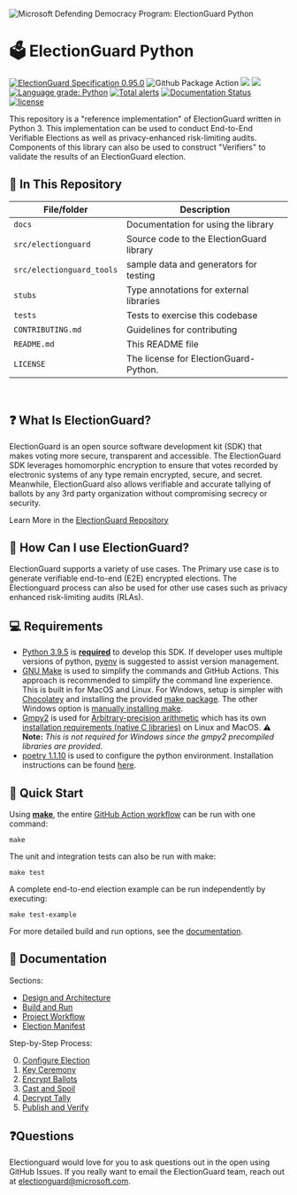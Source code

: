 ![Microsoft Defending Democracy Program: ElectionGuard Python](https://github.com/microsoft/electionguard-python/blob/main/images/electionguard-banner.svg?raw=true)

# 🗳 ElectionGuard Python

[![ElectionGuard Specification 0.95.0](https://img.shields.io/badge/🗳%20ElectionGuard%20Specification-0.95.0-green)](https://www.electionguard.vote) ![Github Package Action](https://github.com/microsoft/electionguard-python/workflows/Release%20Build/badge.svg) [![](https://img.shields.io/pypi/v/electionguard)](https://pypi.org/project/electionguard/) [![](https://img.shields.io/pypi/dm/electionguard)](https://pypi.org/project/electionguard/) [![Language grade: Python](https://img.shields.io/lgtm/grade/python/g/microsoft/electionguard-python.svg?logo=lgtm&logoWidth=18)](https://lgtm.com/projects/g/microsoft/electionguard-python/context:python) [![Total alerts](https://img.shields.io/lgtm/alerts/g/microsoft/electionguard-python.svg?logo=lgtm&logoWidth=18)](https://lgtm.com/projects/g/microsoft/electionguard-python/alerts/) [![Documentation Status](https://readthedocs.org/projects/electionguard-python/badge/?version=latest)](https://electionguard-python.readthedocs.io) [![license](https://img.shields.io/github/license/microsoft/electionguard)](https://github.com/microsoft/electionguard-python/blob/main/LICENSE)

This repository is a "reference implementation" of ElectionGuard written in Python 3. This implementation can be used to conduct End-to-End Verifiable Elections as well as privacy-enhanced risk-limiting audits. Components of this library can also be used to construct "Verifiers" to validate the results of an ElectionGuard election.

## 📁 In This Repository

| File/folder               | Description                              |
| ------------------------- | ---------------------------------------- |
| `docs`                    | Documentation for using the library      |
| `src/electionguard`       | Source code to the ElectionGuard library |
| `src/electionguard_tools` | sample data and generators for testing   |
| `stubs`                   | Type annotations for external libraries  |
| `tests`                   | Tests to exercise this codebase          |
| `CONTRIBUTING.md`         | Guidelines for contributing              |
| `README.md`               | This README file                         |
| `LICENSE`                 | The license for ElectionGuard-Python.    |

<br/>

## ❓ What Is ElectionGuard?

ElectionGuard is an open source software development kit (SDK) that makes voting more secure, transparent and accessible. The ElectionGuard SDK leverages homomorphic encryption to ensure that votes recorded by electronic systems of any type remain encrypted, secure, and secret. Meanwhile, ElectionGuard also allows verifiable and accurate tallying of ballots by any 3rd party organization without compromising secrecy or security.

Learn More in the [ElectionGuard Repository](https://github.com/microsoft/electionguard)

## 🦸 How Can I use ElectionGuard?

ElectionGuard supports a variety of use cases. The Primary use case is to generate verifiable end-to-end (E2E) encrypted elections. The Electionguard process can also be used for other use cases such as privacy enhanced risk-limiting audits (RLAs).

## 💻 Requirements

- [Python 3.9.5](https://www.python.org/downloads/) is <ins>**required**</ins> to develop this SDK. If developer uses multiple versions of python, [pyenv](https://github.com/pyenv/pyenv) is suggested to assist version management.
- [GNU Make](https://www.gnu.org/software/make/manual/make.html) is used to simplify the commands and GitHub Actions. This approach is recommended to simplify the command line experience. This is built in for MacOS and Linux. For Windows, setup is simpler with [Chocolatey](https://chocolatey.org/install) and installing the provided [make package](https://chocolatey.org/packages/make). The other Windows option is [manually installing make](http://gnuwin32.sourceforge.net/packages/make.htm).
- [Gmpy2](https://gmpy2.readthedocs.io/en/latest/) is used for [Arbitrary-precision arithmetic](https://en.wikipedia.org/wiki/Arbitrary-precision_arithmetic) which
  has its own [installation requirements (native C libraries)](https://gmpy2.readthedocs.io/en/latest/intro.html#installation) on Linux and MacOS. **⚠️ Note:** _This is not required for Windows since the gmpy2 precompiled libraries are provided._
- [poetry 1.1.10](https://python-poetry.org/) is used to configure the python environment. Installation instructions can be found [here](https://python-poetry.org/docs/#installation).

## 🚀 Quick Start

Using [**make**](https://www.gnu.org/software/make/manual/make.html), the entire [GitHub Action workflow](https://github.com/microsoft/electionguard-python/blob/main/.github/workflows/pull_request.yml) can be run with one command:

```
make
```

The unit and integration tests can also be run with make:

```
make test
```

A complete end-to-end election example can be run independently by executing:

```
make test-example
```

For more detailed build and run options, see the [documentation](Build_and_Run.md).

## 📄 Documentation

Sections:

- [Design and Architecture](Design_and_Architecture.md)
- [Build and Run](Build_and_Run.md)
- [Project Workflow](Project_Workflow.md)
- [Election Manifest](Election_Manifest.md)

Step-by-Step Process:

0. [Configure Election](0_Configure_Election.ipynb)
1. [Key Ceremony](1_Key_Ceremony.md)
2. [Encrypt Ballots](2_Encrypt_Ballots.md)
3. [Cast and Spoil](3_Cast_and_Spoil.md)
4. [Decrypt Tally](4_Decrypt_Tally.md)
5. [Publish and Verify](5_Publish_and_Verify.md)

## ❓Questions

Electionguard would love for you to ask questions out in the open using GitHub Issues. If you really want to email the ElectionGuard team, reach out at electionguard@microsoft.com.
